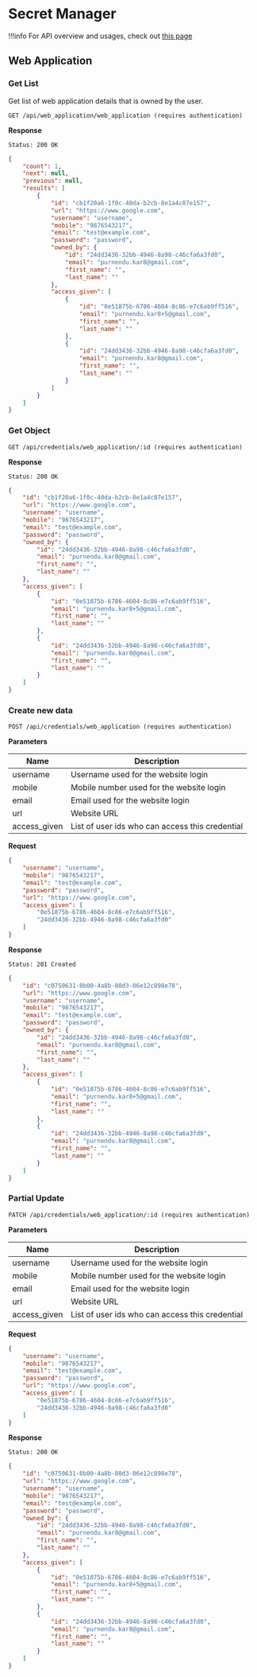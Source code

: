 # Secret Manager

!!!info
    For API overview and usages, check out [this page](0-overview.md)

## Web Application

### Get List
Get list of web application details that is owned by the user.

```
GET /api/web_application/web_application (requires authentication)
```

**Response**
```
Status: 200 OK
```
```json
{
    "count": 1,
    "next": null,
    "previous": null,
    "results": [
        {
            "id": "cb1f20a6-1f0c-40da-b2cb-8e1a4c87e157",
            "url": "https://www.google.com",
            "username": "username",
            "mobile": "9876543217",
            "email": "test@example.com",
            "password": "password",
            "owned_by": {
                "id": "24dd3436-32bb-4946-8a98-c46cfa6a3fd0",
                "email": "purnendu.kar8@gmail.com",
                "first_name": "",
                "last_name": ""
            },
            "access_given": [
                {
                    "id": "0e51875b-6786-4604-8c86-e7c6ab9ff516",
                    "email": "purnendu.kar8+5@gmail.com",
                    "first_name": "",
                    "last_name": ""
                },
                {
                    "id": "24dd3436-32bb-4946-8a98-c46cfa6a3fd0",
                    "email": "purnendu.kar8@gmail.com",
                    "first_name": "",
                    "last_name": ""
                }
            ]
        }
    ]
}
```

### Get Object

```
GET /api/credentials/web_application/:id (requires authentication)
```

**Response**
```
Status: 200 OK
```
```json
{
    "id": "cb1f20a6-1f0c-40da-b2cb-8e1a4c87e157",
    "url": "https://www.google.com",
    "username": "username",
    "mobile": "9876543217",
    "email": "test@example.com",
    "password": "password",
    "owned_by": {
        "id": "24dd3436-32bb-4946-8a98-c46cfa6a3fd0",
        "email": "purnendu.kar8@gmail.com",
        "first_name": "",
        "last_name": ""
    },
    "access_given": [
        {
            "id": "0e51875b-6786-4604-8c86-e7c6ab9ff516",
            "email": "purnendu.kar8+5@gmail.com",
            "first_name": "",
            "last_name": ""
        },
        {
            "id": "24dd3436-32bb-4946-8a98-c46cfa6a3fd0",
            "email": "purnendu.kar8@gmail.com",
            "first_name": "",
            "last_name": ""
        }
    ]
}
```

### Create new data

```
POST /api/credentials/web_application (requires authentication)
```

**Parameters**

Name     | Description
---------|-------------------------------------
username | Username used for the website login
mobile | Mobile number used for the website login
email | Email used for the website login
url | Website URL
access_given | List of user ids who can access this credential

**Request**
```json
{
    "username": "username",
    "mobile": "9876543217",
    "email": "test@example.com",
    "password": "password",
    "url": "https://www.google.com",
    "access_given": [
        "0e51875b-6786-4604-8c86-e7c6ab9ff516",
        "24dd3436-32bb-4946-8a98-c46cfa6a3fd0"
    ]
}
```

**Response**
```
Status: 201 Created
```
```json
{
    "id": "c0750631-8b00-4a8b-80d3-06e12c898e78",
    "url": "https://www.google.com",
    "username": "username",
    "mobile": "9876543217",
    "email": "test@example.com",
    "password": "password",
    "owned_by": {
        "id": "24dd3436-32bb-4946-8a98-c46cfa6a3fd0",
        "email": "purnendu.kar8@gmail.com",
        "first_name": "",
        "last_name": ""
    },
    "access_given": [
        {
            "id": "0e51875b-6786-4604-8c86-e7c6ab9ff516",
            "email": "purnendu.kar8+5@gmail.com",
            "first_name": "",
            "last_name": ""
        },
        {
            "id": "24dd3436-32bb-4946-8a98-c46cfa6a3fd0",
            "email": "purnendu.kar8@gmail.com",
            "first_name": "",
            "last_name": ""
        }
    ]
}
```

### Partial Update

```
PATCH /api/credentials/web_application/:id (requires authentication)
```

**Parameters**

Name     | Description
---------|-------------------------------------
username | Username used for the website login
mobile | Mobile number used for the website login
email | Email used for the website login
url | Website URL
access_given | List of user ids who can access this credential

**Request**
```json
{
    "username": "username",
    "mobile": "9876543217",
    "email": "test@example.com",
    "password": "password",
    "url": "https://www.google.com",
    "access_given": [
        "0e51875b-6786-4604-8c86-e7c6ab9ff516",
        "24dd3436-32bb-4946-8a98-c46cfa6a3fd0"
    ]
}
```

**Response**
```
Status: 200 OK
```
```json
{
    "id": "c0750631-8b00-4a8b-80d3-06e12c898e78",
    "url": "https://www.google.com",
    "username": "username",
    "mobile": "9876543217",
    "email": "test@example.com",
    "password": "password",
    "owned_by": {
        "id": "24dd3436-32bb-4946-8a98-c46cfa6a3fd0",
        "email": "purnendu.kar8@gmail.com",
        "first_name": "",
        "last_name": ""
    },
    "access_given": [
        {
            "id": "0e51875b-6786-4604-8c86-e7c6ab9ff516",
            "email": "purnendu.kar8+5@gmail.com",
            "first_name": "",
            "last_name": ""
        },
        {
            "id": "24dd3436-32bb-4946-8a98-c46cfa6a3fd0",
            "email": "purnendu.kar8@gmail.com",
            "first_name": "",
            "last_name": ""
        }
    ]
}
```
